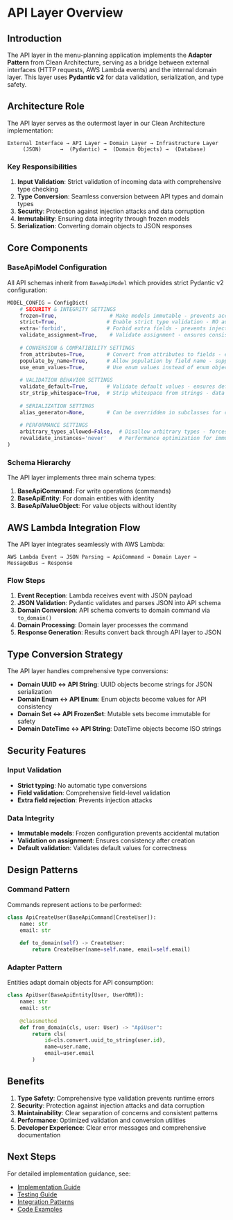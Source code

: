 # API Layer Overview

## Introduction

The API layer in the menu-planning application implements the **Adapter Pattern** from Clean Architecture, serving as a bridge between external interfaces (HTTP requests, AWS Lambda events) and the internal domain layer. This layer uses **Pydantic v2** for data validation, serialization, and type safety.

## Architecture Role

The API layer serves as the outermost layer in our Clean Architecture implementation:

```
External Interface → API Layer → Domain Layer → Infrastructure Layer
     (JSON)      →  (Pydantic) →  (Domain Objects) →  (Database)
```

### Key Responsibilities

1. **Input Validation**: Strict validation of incoming data with comprehensive type checking
2. **Type Conversion**: Seamless conversion between API types and domain types
3. **Security**: Protection against injection attacks and data corruption
4. **Immutability**: Ensuring data integrity through frozen models
5. **Serialization**: Converting domain objects to JSON responses

## Core Components

### BaseApiModel Configuration

All API schemas inherit from `BaseApiModel` which provides strict Pydantic v2 configuration:

```python
MODEL_CONFIG = ConfigDict(
    # SECURITY & INTEGRITY SETTINGS
    frozen=True,                 # Make models immutable - prevents accidental mutation
    strict=True,                # Enable strict type validation - NO automatic conversions
    extra='forbid',             # Forbid extra fields - prevents injection attacks
    validate_assignment=True,    # Validate assignment - ensures consistency after creation
    
    # CONVERSION & COMPATIBILITY SETTINGS  
    from_attributes=True,       # Convert from attributes to fields - enables ORM integration
    populate_by_name=True,      # Allow population by field name - supports multiple naming
    use_enum_values=True,       # Use enum values instead of enum objects - API consistency
    
    # VALIDATION BEHAVIOR SETTINGS
    validate_default=True,      # Validate default values - ensures defaults are correct
    str_strip_whitespace=True,  # Strip whitespace from strings - data cleansing
    
    # SERIALIZATION SETTINGS
    alias_generator=None,       # Can be overridden in subclasses for custom naming
    
    # PERFORMANCE SETTINGS
    arbitrary_types_allowed=False,  # Disallow arbitrary types - forces explicit validation
    revalidate_instances='never'    # Performance optimization for immutable objects
)
```

### Schema Hierarchy

The API layer implements three main schema types:

1. **BaseApiCommand**: For write operations (commands)
2. **BaseApiEntity**: For domain entities with identity
3. **BaseApiValueObject**: For value objects without identity

## AWS Lambda Integration Flow

The API layer integrates seamlessly with AWS Lambda:

```
AWS Lambda Event → JSON Parsing → ApiCommand → Domain Layer → MessageBus → Response
```

### Flow Steps

1. **Event Reception**: Lambda receives event with JSON payload
2. **JSON Validation**: Pydantic validates and parses JSON into API schema
3. **Domain Conversion**: API schema converts to domain command via `to_domain()`
4. **Domain Processing**: Domain layer processes the command
5. **Response Generation**: Results convert back through API layer to JSON

## Type Conversion Strategy

The API layer handles comprehensive type conversions:

- **Domain UUID ↔ API String**: UUID objects become strings for JSON serialization
- **Domain Enum ↔ API Enum**: Enum objects become values for API consistency
- **Domain Set ↔ API FrozenSet**: Mutable sets become immutable for safety
- **Domain DateTime ↔ API String**: DateTime objects become ISO strings

## Security Features

### Input Validation
- **Strict typing**: No automatic type conversions
- **Field validation**: Comprehensive field-level validation
- **Extra field rejection**: Prevents injection attacks

### Data Integrity
- **Immutable models**: Frozen configuration prevents accidental mutation
- **Validation on assignment**: Ensures consistency after creation
- **Default validation**: Validates default values for correctness

## Design Patterns

### Command Pattern
Commands represent actions to be performed:
```python
class ApiCreateUser(BaseApiCommand[CreateUser]):
    name: str
    email: str
    
    def to_domain(self) -> CreateUser:
        return CreateUser(name=self.name, email=self.email)
```

### Adapter Pattern
Entities adapt domain objects for API consumption:
```python
class ApiUser(BaseApiEntity[User, UserORM]):
    name: str
    email: str
    
    @classmethod
    def from_domain(cls, user: User) -> "ApiUser":
        return cls(
            id=cls.convert.uuid_to_string(user.id),
            name=user.name,
            email=user.email
        )
```

## Benefits

1. **Type Safety**: Comprehensive type validation prevents runtime errors
2. **Security**: Protection against injection attacks and data corruption
3. **Maintainability**: Clear separation of concerns and consistent patterns
4. **Performance**: Optimized validation and conversion utilities
5. **Developer Experience**: Clear error messages and comprehensive documentation

## Next Steps

For detailed implementation guidance, see:
- [Implementation Guide](./implementation-guide.md)
- [Testing Guide](./testing-guide.md)
- [Integration Patterns](./integration-patterns.md)
- [Code Examples](./examples/) 